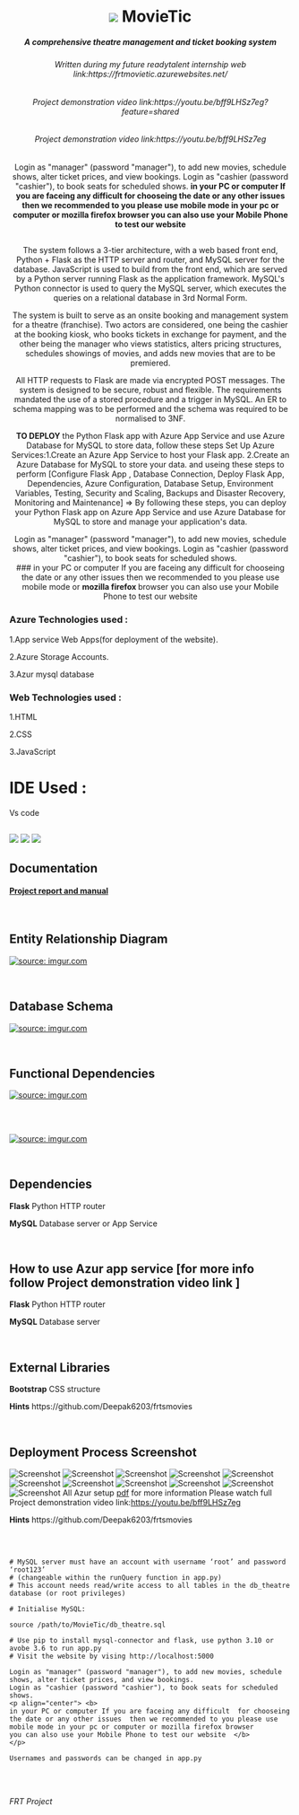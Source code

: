 <h1 align="center">
  <img src="https://github.com/encharm/Font-Awesome-SVG-PNG/blob/master/black/png/32/film.png"/>
  MovieTic
</h1>

<h5 align="center">A comprehensive theatre management and ticket booking system</h5>
<h6 align="center">Written during my future readytalent internship web link:https://frtmovietic.azurewebsites.net/ </h6>
<h6 align="center">Project demonstration video  link:https://youtu.be/bff9LHSz7eg?feature=shared </h6>
<h6 align="center">Project demonstration video  link:https://youtu.be/bff9LHSz7eg </h6>


<p align="center">
Login as "manager" (password "manager"), to add new movies, schedule shows, alter ticket prices, and view bookings.
Login as "cashier (password "cashier"), to book seats for scheduled shows.
<b> in your PC or computer If you are faceing any difficult  for chooseing the date or any other issues  then we recommended to you please use  mobile mode in your pc or computer or   mozilla firefox  browser 
you can also use your Mobile Phone to test our website </b>
</p>



## 

<p align="center">
The system follows a 3-tier architecture, with a web based front end, Python + Flask as the HTTP server and router, and MySQL server for the database. JavaScript is used to build from the front end, which are served by a Python server running Flask as the application framework. MySQL's Python connector is used to query the MySQL server, which executes the queries on a relational database in 3rd Normal Form.
</p>
<p align="center">
The system is built to serve as an onsite booking and management system for a theatre (franchise). Two actors are considered, one being the cashier at the booking kiosk, who books tickets in exchange for payment, and the other being the manager who views statistics, alters pricing structures, schedules showings of movies, and adds new movies that are to be premiered.
</p>
<p align="center">
All HTTP requests to Flask are made via encrypted POST messages. The system is designed to be secure, robust and flexible. The requirements mandated the use of a stored procedure and a trigger in MySQL. An ER to schema mapping was to be performed and the schema was required to be normalised to 3NF.
</p>
<p align="center">
<b>TO DEPLOY</b> the Python Flask app with Azure App Service and use Azure Database for MySQL to store data, follow these steps Set Up Azure Services:1.Create an Azure App Service to host your Flask app. 2.Create an Azure Database for MySQL to store your data. and useing these steps to perform [Configure Flask App , Database Connection, Deploy Flask App, Dependencies, Azure Configuration, Database Setup, Environment Variables, Testing, Security and Scaling, Backups and Disaster Recovery, Monitoring and Maintenance]   => By following these steps, you can deploy your Python Flask app on Azure App Service and use Azure Database for MySQL to store and manage your application's data.
</p>
<p align="center">
Login as "manager" (password "manager"), to add new movies, schedule shows, alter ticket prices, and view bookings.
Login as "cashier (password "cashier"), to book seats for scheduled shows.   <br/>
### in your PC or computer If you are faceing any difficult  for chooseing the date or any other issues  then we recommended to you please use  mobile mode or  <b> mozilla firefox </b> browser 
you can also use your Mobile Phone to test our website 
</p>

### Azure Technologies used :

1.App service  Web Apps(for deployment of the website).

2.Azure Storage Accounts.

3.Azur mysql database

### Web Technologies used :

1.HTML

2.CSS

3.JavaScript

# IDE Used :

Vs code



## 

<img src="/art/1.gif?raw=true"/>
<img src="/art/2.gif?raw=true"/>
<img src="/art/3.gif?raw=true"/>

## Documentation

 ####  [Project report and manual](https://docs.google.com/document/d/1FM910xSRuvSdctJPRQz1x_DkcXHST_NvCTRobD6exUI/edit?usp=sharing)

<br />

## Entity Relationship Diagram
 <a href="https://imgur.com/FqtbNFe"><img src="https://i.imgur.com/FqtbNFe.png" title="source: imgur.com" /></a>
 
<br />

## Database Schema
 <a href="https://imgur.com/Ldlxg5Y"><img src="https://i.imgur.com/Ldlxg5Y.png" title="source: imgur.com" /></a>
 
<br />

## Functional Dependencies
 <a href="https://imgur.com/DtWk0Va"><img src="https://i.imgur.com/DtWk0Va.png" title="source: imgur.com" /></a>
 
<br />

##

<a href="https://imgur.com/E76mfpY"><img src="https://i.imgur.com/E76mfpY.png" title="source: imgur.com" /></a>

<br />

## Dependencies
 <p> <strong>Flask</strong> Python HTTP router</p>
 <p> <strong>MySQL</strong> Database server or App Service</p>
 
 <br />

 ## How to use Azur app service  [for more info follow Project demonstration video  link ]
 <p> <strong>Flask</strong> Python HTTP router</p>
 <p> <strong>MySQL</strong> Database server</p>
 
 <br />


 

## External Libraries
 <p> <strong>Bootstrap</strong> CSS structure</p>
 <p> <strong>Hints</strong> https://github.com/Deepak6203/frtsmovies</p>
 <br />

 ## Deployment Process Screenshot
 ![Screenshot](https://raw.githubusercontent.com/Deepak6203/frtsmovies/main/Azurpic/Screenshot%20(264).png)
 ![Screenshot](https://github.com/Deepak6203/frtsmovies/blob/main/Azurpic/Screenshot%20(265).png)
 ![Screenshot](https://github.com/Deepak6203/frtsmovies/blob/main/Azurpic/Screenshot%20(266).png)
 ![Screenshot](https://github.com/Deepak6203/frtsmovies/blob/main/Azurpic/Screenshot%20(269).png)
 ![Screenshot](https://raw.githubusercontent.com/Deepak6203/frtsmovies/main/Azurpic/Screenshot%20(270).png)
 ![Screenshot](https://github.com/Deepak6203/frtsmovies/blob/main/Azurpic/Screenshot%20(272).png)
 ![Screenshot](https://github.com/Deepak6203/frtsmovies/blob/main/Azurpic/Screenshot%20(273).png)
 ![Screenshot](https://github.com/Deepak6203/frtsmovies/blob/main/Azurpic/Screenshot%20(275).png)
 ![Screenshot](https://github.com/Deepak6203/frtsmovies/blob/main/Azurpic/Screenshot%20(276).png)
 ![Screenshot](https://github.com/Deepak6203/frtsmovies/blob/main/Azurpic/Screenshot%20(277).png)
 ![Screenshot](https://github.com/Deepak6203/frtsmovies/blob/main/Azurpic/Screenshot%20(278).png)
 All Azur setup [pdf](https://github.com/Deepak6203/frtsmovies/blob/main/Azurpic/allpicdeployeeee.pdf) for more information Please watch full <span>Project demonstration video  link:https://youtu.be/bff9LHSz7eg </span>
 
 

 

 <p> <strong>Hints</strong> https://github.com/Deepak6203/frtsmovies</p>
 <br />


## 

```
# MySQL server must have an account with username ‘root’ and password ‘root123’ 
# (changeable within the runQuery function in app.py)
# This account needs read/write access to all tables in the db_theatre database (or root privileges)

# Initialise MySQL:

source /path/to/MovieTic/db_theatre.sql

# Use pip to install mysql-connector and flask, use python 3.10 or avobe 3.6 to run app.py 
# Visit the website by vising http://localhost:5000 

Login as "manager" (password "manager"), to add new movies, schedule shows, alter ticket prices, and view bookings.
Login as "cashier (password "cashier"), to book seats for scheduled shows.
<p align="center"> <b> 
in your PC or computer If you are faceing any difficult  for chooseing the date or any other issues  then we recommended to you please use  mobile mode in your pc or computer or mozilla firefox browser 
you can also use your Mobile Phone to test our website  </b>
</p>

Usernames and passwords can be changed in app.py

```
<br />

##
*FRT Project*
